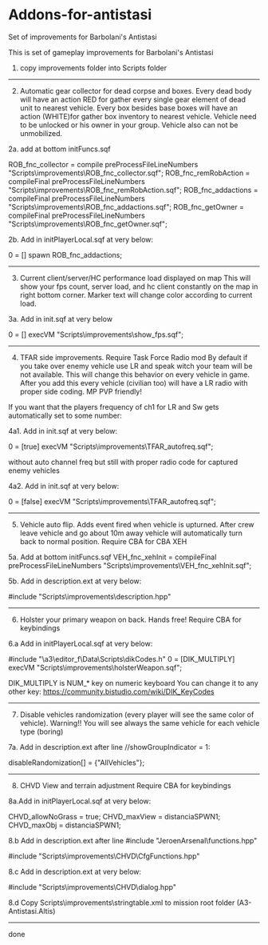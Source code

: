 # Addons-for-antistasi
Set of improvements for Barbolani's Antistasi

This is set of gameplay improvements for Barbolani's Antistasi
 
 
1. copy improvements folder into Scripts folder 


---------------------------------------------------------------------
2. Automatic gear collector for dead corpse and boxes. 
Every dead body will have an action RED for gather every single gear element of dead unit to nearest vehicle.
Every box besides base boxes will have an action (WHITE)for gather box inventory to nearest vehicle.
Vehicle need to be unlocked or his owner in your group. Vehicle also can not be unmobilized.

2a. add at bottom initFuncs.sqf

ROB_fnc_collector = compile preProcessFileLineNumbers "Scripts\improvements\ROB_fnc_collector.sqf";
ROB_fnc_remRobAction = compileFinal preProcessFileLineNumbers "Scripts\improvements\ROB_fnc_remRobAction.sqf";
ROB_fnc_addactions = compileFinal preProcessFileLineNumbers "Scripts\improvements\ROB_fnc_addactions.sqf";
ROB_fnc_getOwner = compileFinal preProcessFileLineNumbers "Scripts\improvements\ROB_fnc_getOwner.sqf";


2b. Add in initPlayerLocal.sqf at very below:

0 = [] spawn  ROB_fnc_addactions;

-------------------------------------------------------------------------------

3. Current client/server/HC performance load displayed on map
This will show your fps count, server load, and hc client constantly on the map in right bottom corner.
Marker text will change color according to current load.
 
3a. Add in init.sqf at very below

0 = [] execVM "Scripts\improvements\show_fps.sqf";

---------------------------------------------------------------------------------

4. TFAR side improvements. Require Task Force Radio mod
By default if you take over enemy vehicle use LR and speak witch your team will be not available.
This will change this behavior on every vehicle in game.
After you add this every vehicle (civilian too) will have a LR radio with proper side coding. MP PVP friendly!


If you want that the players frequency of ch1 for LR and Sw gets automatically set to some number:
 
4a1. Add in init.sqf at very below:

0 = [true] execVM "Scripts\improvements\TFAR_autofreq.sqf";

without auto channel freq but still with proper radio code for captured enemy vehicles

4a2. Add in init.sqf at very below:

0 = [false] execVM "Scripts\improvements\TFAR_autofreq.sqf";

---------------------------------------------------------------------------------

5. Vehicle auto flip. Adds event fired when vehicle is upturned. 
After crew leave vehicle and go about 10m away vehicle will automatically turn back to normal position.
Require CBA for CBA XEH

5a. Add at bottom initFuncs.sqf
VEH_fnc_xehInit = compileFinal preProcessFileLineNumbers "Scripts\improvements\VEH_fnc_xehInit.sqf";

5b. Add in description.ext at very below:

#include "Scripts\improvements\description.hpp"


---------------------------------------------------------------------------------

6. Holster your primary weapon on back. Hands free!
Require CBA for keybindings

6.a Add in initPlayerLocal.sqf at very below:

#include "\a3\editor_f\Data\Scripts\dikCodes.h"
0 = [DIK_MULTIPLY] execVM "Scripts\improvements\holsterWeapon.sqf";

DIK_MULTIPLY is NUM_* key on numeric keyboard
You can change it to any other key: https://community.bistudio.com/wiki/DIK_KeyCodes

------------------------------------------------------------------------------------

7. Disable vehicles randomization (every player will see the same color of vehicle).
Warning!! You will see always the same vehicle for each vehicle type (boring)

7a. Add in description.ext after line  //showGroupIndicator = 1:

disableRandomization[] = {"AllVehicles"}; 

-------------------------------------------------------------------------------------

8. CHVD View and terrain adjustment Require CBA for keybindings

8a.Add in initPlayerLocal.sqf at very below:

CHVD_allowNoGrass = true;
CHVD_maxView = distanciaSPWN1;
CHVD_maxObj = distanciaSPWN1;


8.b Add in description.ext after line  #include "JeroenArsenal\functions.hpp"

#include "Scripts\improvements\CHVD\CfgFunctions.hpp"

8.c Add in description.ext at very below:

#include "Scripts\improvements\CHVD\dialog.hpp"

8.d Copy Scripts\improvements\stringtable.xml to mission root folder (A3-Antistasi.Altis)

--------------------------------------------------------------------------------------------
done
